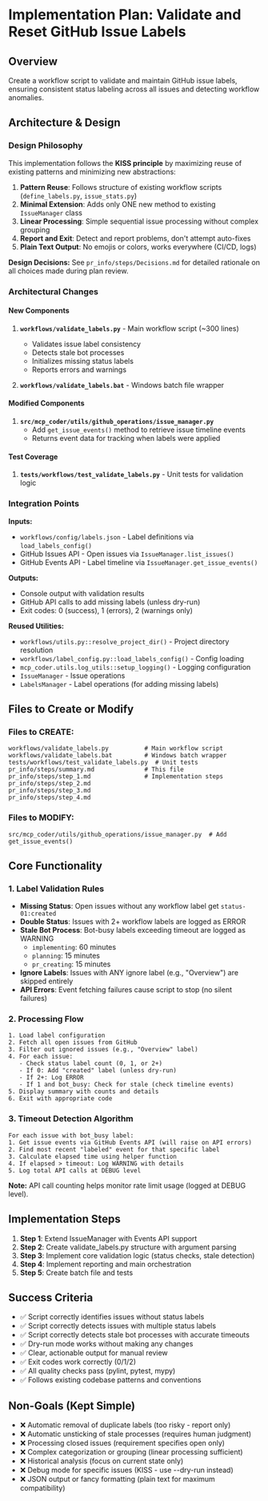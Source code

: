 # Implementation Plan: Validate and Reset GitHub Issue Labels

## Overview
Create a workflow script to validate and maintain GitHub issue labels, ensuring consistent status labeling across all issues and detecting workflow anomalies.

## Architecture & Design

### Design Philosophy
This implementation follows the **KISS principle** by maximizing reuse of existing patterns and minimizing new abstractions:

1. **Pattern Reuse**: Follows structure of existing workflow scripts (`define_labels.py`, `issue_stats.py`)
2. **Minimal Extension**: Adds only ONE new method to existing `IssueManager` class
3. **Linear Processing**: Simple sequential issue processing without complex grouping
4. **Report and Exit**: Detect and report problems, don't attempt auto-fixes
5. **Plain Text Output**: No emojis or colors, works everywhere (CI/CD, logs)

**Design Decisions:** See `pr_info/steps/Decisions.md` for detailed rationale on all choices made during plan review.

### Architectural Changes

#### New Components
1. **`workflows/validate_labels.py`** - Main workflow script (~300 lines)
   - Validates issue label consistency
   - Detects stale bot processes
   - Initializes missing status labels
   - Reports errors and warnings

2. **`workflows/validate_labels.bat`** - Windows batch file wrapper

#### Modified Components
1. **`src/mcp_coder/utils/github_operations/issue_manager.py`**
   - Add `get_issue_events()` method to retrieve issue timeline events
   - Returns event data for tracking when labels were applied

#### Test Coverage
1. **`tests/workflows/test_validate_labels.py`** - Unit tests for validation logic

### Integration Points

**Inputs:**
- `workflows/config/labels.json` - Label definitions via `load_labels_config()`
- GitHub Issues API - Open issues via `IssueManager.list_issues()`
- GitHub Events API - Label timeline via `IssueManager.get_issue_events()`

**Outputs:**
- Console output with validation results
- GitHub API calls to add missing labels (unless dry-run)
- Exit codes: 0 (success), 1 (errors), 2 (warnings only)

**Reused Utilities:**
- `workflows/utils.py::resolve_project_dir()` - Project directory resolution
- `workflows/label_config.py::load_labels_config()` - Config loading
- `mcp_coder.utils.log_utils::setup_logging()` - Logging configuration
- `IssueManager` - Issue operations
- `LabelsManager` - Label operations (for adding missing labels)

## Files to Create or Modify

### Files to CREATE:
```
workflows/validate_labels.py          # Main workflow script
workflows/validate_labels.bat         # Windows batch wrapper
tests/workflows/test_validate_labels.py  # Unit tests
pr_info/steps/summary.md              # This file
pr_info/steps/step_1.md               # Implementation steps
pr_info/steps/step_2.md
pr_info/steps/step_3.md
pr_info/steps/step_4.md
```

### Files to MODIFY:
```
src/mcp_coder/utils/github_operations/issue_manager.py  # Add get_issue_events()
```

## Core Functionality

### 1. Label Validation Rules
- **Missing Status**: Open issues without any workflow label get `status-01:created`
- **Double Status**: Issues with 2+ workflow labels are logged as ERROR
- **Stale Bot Process**: Bot-busy labels exceeding timeout are logged as WARNING
  - `implementing`: 60 minutes
  - `planning`: 15 minutes
  - `pr_creating`: 15 minutes
- **Ignore Labels**: Issues with ANY ignore label (e.g., "Overview") are skipped entirely
- **API Errors**: Event fetching failures cause script to stop (no silent failures)

### 2. Processing Flow
```
1. Load label configuration
2. Fetch all open issues from GitHub
3. Filter out ignored issues (e.g., "Overview" label)
4. For each issue:
   - Check status label count (0, 1, or 2+)
   - If 0: Add "created" label (unless dry-run)
   - If 2+: Log ERROR
   - If 1 and bot_busy: Check for stale (check timeline events)
5. Display summary with counts and details
6. Exit with appropriate code
```

### 3. Timeout Detection Algorithm
```
For each issue with bot_busy label:
1. Get issue events via GitHub Events API (will raise on API errors)
2. Find most recent "labeled" event for that specific label
3. Calculate elapsed time using helper function
4. If elapsed > timeout: Log WARNING with details
5. Log total API calls at DEBUG level
```

**Note:** API call counting helps monitor rate limit usage (logged at DEBUG level).

## Implementation Steps

1. **Step 1**: Extend IssueManager with Events API support
2. **Step 2**: Create validate_labels.py structure with argument parsing
3. **Step 3**: Implement core validation logic (status checks, stale detection)
4. **Step 4**: Implement reporting and main orchestration
5. **Step 5**: Create batch file and tests

## Success Criteria

- ✅ Script correctly identifies issues without status labels
- ✅ Script correctly detects issues with multiple status labels
- ✅ Script correctly detects stale bot processes with accurate timeouts
- ✅ Dry-run mode works without making any changes
- ✅ Clear, actionable output for manual review
- ✅ Exit codes work correctly (0/1/2)
- ✅ All quality checks pass (pylint, pytest, mypy)
- ✅ Follows existing codebase patterns and conventions

## Non-Goals (Kept Simple)

- ❌ Automatic removal of duplicate labels (too risky - report only)
- ❌ Automatic unsticking of stale processes (requires human judgment)
- ❌ Processing closed issues (requirement specifies open only)
- ❌ Complex categorization or grouping (linear processing sufficient)
- ❌ Historical analysis (focus on current state only)
- ❌ Debug mode for specific issues (KISS - use --dry-run instead)
- ❌ JSON output or fancy formatting (plain text for maximum compatibility)
